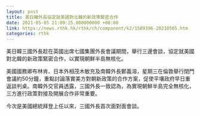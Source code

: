 ```yaml
---
layout: post
title: 美日韓外長協定就美國對北韓的新政策緊密合作
date: 2021-05-05 21:09:25.000000000 +08:00
link: https://news.rthk.hk/rthk/ch/component/k2/1589396-20210505.htm
categories: rthk
---
```


美日韓三國外長趁在英國出席七國集團外長會議期間，舉行三邊會談，協定就美國對北韓的新政策緊密合作，以實現朝鮮半島無核化。

美國國務卿布林肯、日本外相茂木敏充及南韓外長鄭義溶，星期三在倫敦舉行閉門會議約50分鐘，重點討論落實美方對朝新政策的合作方案，促使平壤政府早日重返談判桌。南韓外交官員透露，三國外長一致認為，為實現朝鮮半島完全無核化，三方進行政策對接及開展合作非常重要。

今次是美國總統拜登上任以來，三國外長首次面對面會談。
